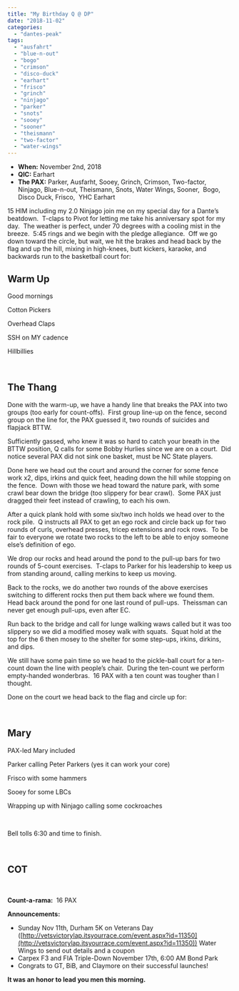 ```yaml
---
title: "My Birthday Q @ DP"
date: "2018-11-02"
categories: 
  - "dantes-peak"
tags: 
  - "ausfahrt"
  - "blue-n-out"
  - "bogo"
  - "crimson"
  - "disco-duck"
  - "earhart"
  - "frisco"
  - "grinch"
  - "ninjago"
  - "parker"
  - "snots"
  - "sooey"
  - "sooner"
  - "theismann"
  - "two-factor"
  - "water-wings"
---
```


- **When:** November 2nd, 2018
- **QIC:** Earhart
- **The PAX:** Parker, Ausfarht, Sooey, Grinch, Crimson, Two-factor, Ninjago, Blue-n-out, Theismann, Snots, Water Wings, Sooner,  Bogo, Disco Duck, Frisco,  YHC Earhart

15 HIM including my 2.0 Ninjago join me on my special day for a Dante’s beatdown.  T-claps to Pivot for letting me take his anniversary spot for my day.  The weather is perfect, under 70 degrees with a cooling mist in the breeze.  5:45 rings and we begin with the pledge allegiance.  Off we go down toward the circle, but wait, we hit the brakes and head back by the flag and up the hill, mixing in high-knees, butt kickers, karaoke, and backwards run to the basketball court for:

## Warm Up

Good mornings

Cotton Pickers

Overhead Claps

SSH on MY cadence

Hillbillies

 

## The Thang

Done with the warm-up, we have a handy line that breaks the PAX into two groups (too early for count-offs).  First group line-up on the fence, second group on the line for, the PAX guessed it, two rounds of suicides and flapjack BTTW.

Sufficiently gassed, who knew it was so hard to catch your breath in the BTTW position, Q calls for some Bobby Hurlies since we are on a court.  Did notice several PAX did not sink one basket, must be NC State players.

Done here we head out the court and around the corner for some fence work x2, dips, irkins and quick feet, heading down the hill while stopping on the fence.  Down with those we head toward the nature park, with some crawl bear down the bridge (too slippery for bear crawl).  Some PAX just dragged their feet instead of crawling, to each his own.

After a quick plank hold with some six/two inch holds we head over to the rock pile.  Q instructs all PAX to get an ego rock and circle back up for two rounds of curls, overhead presses, tricep extensions and rock rows.  To be fair to everyone we rotate two rocks to the left to be able to enjoy someone else’s definition of ego.

We drop our rocks and head around the pond to the pull-up bars for two rounds of 5-count exercises.  T-claps to Parker for his leadership to keep us from standing around, calling merkins to keep us moving.

Back to the rocks, we do another two rounds of the above exercises switching to different rocks then put them back where we found them.  Head back around the pond for one last round of pull-ups.  Theissman can never get enough pull-ups, even after EC.

Run back to the bridge and call for lunge walking waws called but it was too slippery so we did a modified mosey walk with squats.  Squat hold at the top for the 6 then mosey to the shelter for some step-ups, irkins, dirkins, and dips.

We still have some pain time so we head to the pickle-ball court for a ten-count down the line with people’s chair.  During the ten-count we perform empty-handed wonderbras.  16 PAX with a ten count was tougher than I thought.

Done on the court we head back to the flag and circle up for:

 

## Mary

PAX-led Mary included

Parker calling Peter Parkers (yes it can work your core)

Frisco with some hammers

Sooey for some LBCs

Wrapping up with Ninjago calling some cockroaches

 

Bell tolls 6:30 and time to finish.

 

## COT

 

**Count-a-rama:**  16 PAX

**Announcements:**

- Sunday Nov 11th, Durham 5K on Veterans Day ([http://vetsvictorylap.itsyourrace.com/event.aspx?id=11350](http://vetsvictorylap.itsyourrace.com/event.aspx?id=11350)) Water Wings to send out details and a coupon
- Carpex F3 and FIA Triple-Down November 17th, 6:00 AM Bond Park
- Congrats to GT, BiB, and Claymore on their successful launches!

**It was an honor to lead you men this morning.**
